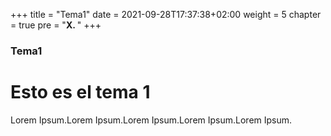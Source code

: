 +++
title = "Tema1"
date = 2021-09-28T17:37:38+02:00
weight = 5
chapter = true
pre = "<b>X. </b>"
+++

### Tema1

# Esto es el tema 1
Lorem Ipsum.Lorem Ipsum.Lorem Ipsum.Lorem Ipsum.Lorem Ipsum.